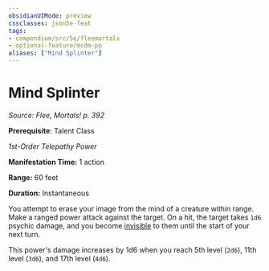 ```yaml
---
obsidianUIMode: preview
cssclasses: json5e-feat
tags:
- compendium/src/5e/fleemortals
- optional-feature/mcdm-pp
aliases: ["Mind Splinter"]
---
```

# Mind Splinter
*Source: Flee, Mortals! p. 392*  

**Prerequisite**: Talent Class

*1st-Order Telepathy Power*

**Manifestation Time:** 1 action

**Range:** 60 feet

**Duration:** Instantaneous

You attempt to erase your image from the mind of a creature within range. Make a ranged power attack against the target. On a hit, the target takes `1d6` psychic damage, and you become [invisible](2-Mechanics/CLI/rules/conditions.md#invisible) to them until the start of your next turn.

This power's damage increases by 1d6 when you reach 5th level (`2d6`), 11th level (`3d6`), and 17th level (`4d6`).